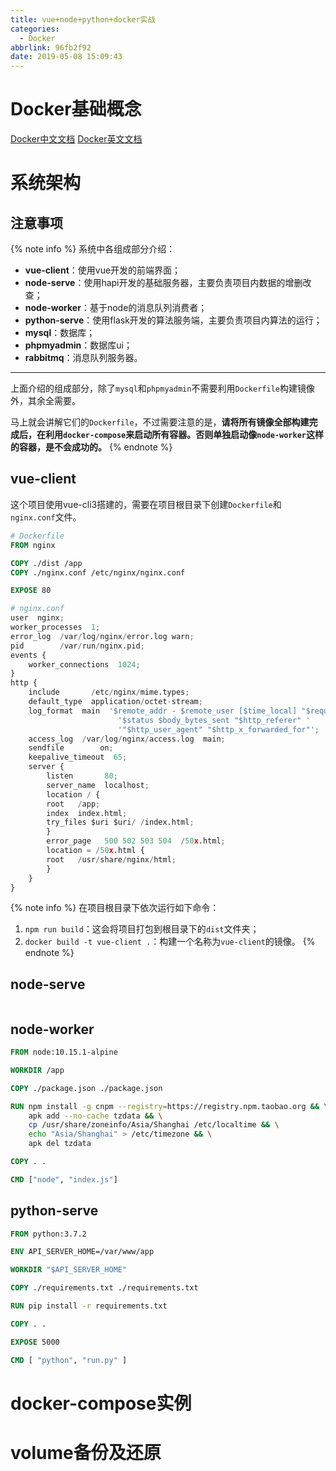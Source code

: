 ```yaml
---
title: vue+node+python+docker实战
categories:
  - Docker
abbrlink: 96fb2f92
date: 2019-05-08 15:09:43
---
```


# Docker基础概念

[Docker中文文档](https://yeasy.gitbooks.io/docker_practice/introduction/what.html)
[Docker英文文档](https://docs.docker.com/)

# 系统架构

## 注意事项

{% note info %}
系统中各组成部分介绍：
- **vue-client**：使用vue开发的前端界面；
- **node-serve**：使用hapi开发的基础服务器，主要负责项目内数据的增删改查；
- **node-worker**：基于node的消息队列消费者；
- **python-serve**：使用flask开发的算法服务端，主要负责项目内算法的运行；
- **mysql**：数据库；
- **phpmyadmin**：数据库ui；
- **rabbitmq**：消息队列服务器。

---
上面介绍的组成部分，除了`mysql`和`phpmyadmin`不需要利用`Dockerfile`构建镜像外，其余全需要。

马上就会讲解它们的`Dockerfile`，不过需要注意的是，**请将所有镜像全部构建完成后，在利用`docker-compose`来启动所有容器。否则单独启动像`node-worker`这样的容器，是不会成功的。**
{% endnote %}

## vue-client

这个项目使用vue-cli3搭建的，需要在项目根目录下创建`Dockerfile`和`nginx.conf`文件。

```Dockerfile
# Dockerfile
FROM nginx

COPY ./dist /app
COPY ./nginx.conf /etc/nginx/nginx.conf

EXPOSE 80
```

```python
# nginx.conf
user  nginx;
worker_processes  1;
error_log  /var/log/nginx/error.log warn;
pid        /var/run/nginx.pid;
events {
    worker_connections  1024;
}
http {
    include       /etc/nginx/mime.types;
    default_type  application/octet-stream;
    log_format  main  '$remote_addr - $remote_user [$time_local] "$request" '
                        '$status $body_bytes_sent "$http_referer" '
                        '"$http_user_agent" "$http_x_forwarded_for"';
    access_log  /var/log/nginx/access.log  main;
    sendfile        on;
    keepalive_timeout  65;
    server {
        listen       80;
        server_name  localhost;
        location / {
        root   /app;
        index  index.html;
        try_files $uri $uri/ /index.html;
        }
        error_page   500 502 503 504  /50x.html;
        location = /50x.html {
        root   /usr/share/nginx/html;
        }
    }
}
```

{% note info %}
在项目根目录下依次运行如下命令：
1. `npm run build`：这会将项目打包到根目录下的`dist`文件夹；
2. `docker build -t vue-client .`：构建一个名称为`vue-client`的镜像。
{% endnote %}

## node-serve

```Dockerfile

```

## node-worker

```Dockerfile
FROM node:10.15.1-alpine

WORKDIR /app

COPY ./package.json ./package.json

RUN npm install -g cnpm --registry=https://registry.npm.taobao.org && \
    apk add --no-cache tzdata && \
	cp /usr/share/zoneinfo/Asia/Shanghai /etc/localtime && \
	echo "Asia/Shanghai" > /etc/timezone && \
	apk del tzdata

COPY . .

CMD ["node", "index.js"]
```

## python-serve

```Dockerfile
FROM python:3.7.2

ENV API_SERVER_HOME=/var/www/app

WORKDIR "$API_SERVER_HOME"

COPY ./requirements.txt ./requirements.txt

RUN pip install -r requirements.txt

COPY . .

EXPOSE 5000

CMD [ "python", "run.py" ]
```

# docker-compose实例



# volume备份及还原
